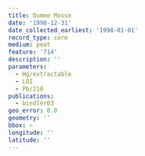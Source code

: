 ```yaml
---
title: Dumme Mosse
date: '1998-12-31'
date_collected_earliest: '1998-01-01'
record_type: core
medium: peat
feature: '714'
description: ''
parameters:
  - Hg/extractable
  - LOI
  - Pb/210
publications:
  - bindler03
geo_error: 0.0
geometry: ''
bbox: ~
longitude: ''
latitude: ''
---
```


